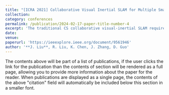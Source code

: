 ```yaml
---
title: "[ICRA 2021] Collaborative Visual Inertial SLAM for Multiple Smart Phones"
collection: 
category: conferences
permalink: /publication/2024-02-17-paper-title-number-4
excerpt: 'The traditional CS collaborative visual-inertial SLAM requires the sharing of high-frequency IMU data, which makes it susceptible to the network. The proposed CS collaborative loop detection mechanism makes IMU data unnecessary for the server.'
date: 
venue: 
paperurl: 'https://ieeexplore.ieee.org/document/9561946'
author: '**J. Liu**, R. Liu, K. Chen, J. Zhang, D. Guo'
---
```


The contents above will be part of a list of publications, if the user clicks the link for the publication than the contents of section will be rendered as a full page, allowing you to provide more information about the paper for the reader. When publications are displayed as a single page, the contents of the above "citation" field will automatically be included below this section in a smaller font.
